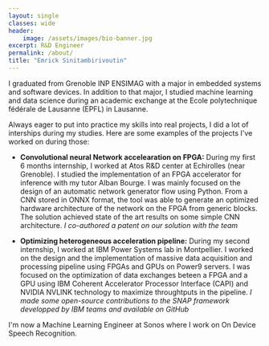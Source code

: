 ```yaml
---
layout: single
classes: wide
header:
    image: /assets/images/bio-banner.jpg
excerpt: R&D Engineer
permalink: /about/
title: "Emrick Sinitambirivoutin"
---
```


I graduated from Grenoble INP ENSIMAG with a major in embedded systems and
software devices. In addition to that major, I studied machine learning and data science
during an academic exchange at the Ecole polytechnique fédérale de Lausanne (EPFL) in Lausanne.

Always eager to put into practice my skills into real projects, I did a lot of interships during
my studies. Here are some examples of the projects I've worked on during those:

* **Convolutional neural Network accelearation on FPGA:** During my first 6 months
internship, I worked at Atos R&D center at Echirolles (near Grenoble). I studied
the implementation of an FPGA accelerator for inference with my tutor Alban
Bourge. I was mainly focused on the design of an automatic network generator
flow using Python. From a CNN stored in ONNX format, the tool was able to
generate an optimized hardware architecture of the network on the FPGA from
generic blocks. The solution achieved state of the art results on some simple
CNN architecture. *I co-authored a patent on our solution with the team*

* **Optimizing heterogeneous acceleration pipeline:** During my second internship,
I worked at IBM Power Systems lab in Montpellier. I worked on the design and the
implementation of massive data acquisition and processing pipeline using FPGAs
and GPUs on Power9 servers. I was focused on the optimization of data exchanges
beteen a FPGA and a GPU using IBM Coherent Accelerator Processor Interface
(CAPI) and NVIDIA NVLINK technology to maximize throughtputs in the pipeline.
*I made some open-source contributions to the SNAP framework developped by IBM
teams and available on GitHub*


I'm now a Machine Learning Engineer at Sonos where I work on On Device Speech Recognition.
